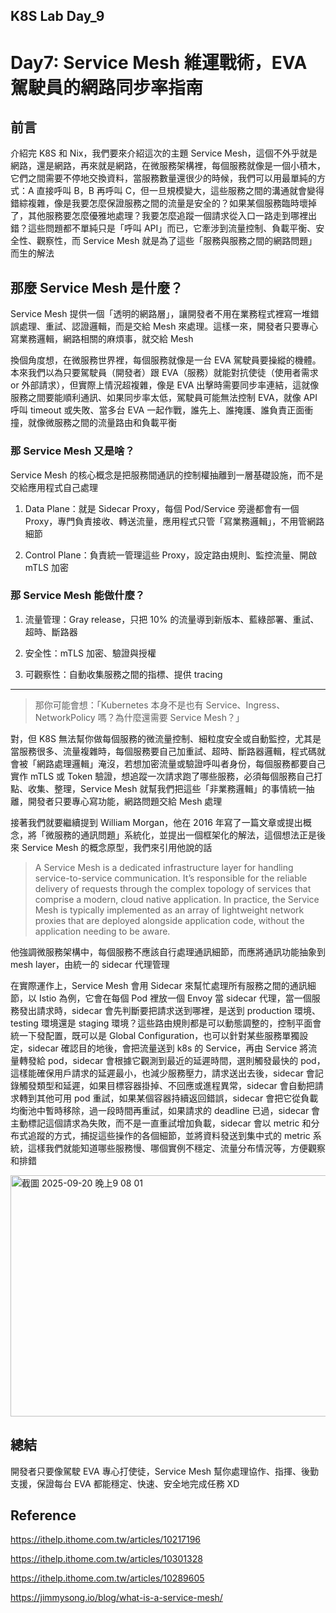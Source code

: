 ## K8S Lab Day_9

# Day7: Service Mesh 維運戰術，EVA 駕駛員的網路同步率指南

## 前言

介紹完 K8S 和 Nix，我們要來介紹這次的主題 Service Mesh，這個不外乎就是網路，還是網路，再來就是網路，在微服務架構裡，每個服務就像是一個小積木，它們之間需要不停地交換資料，當服務數量還很少的時候，我們可以用最單純的方式：A 直接呼叫 B，B 再呼叫 C，但一旦規模變大，這些服務之間的溝通就會變得錯綜複雜，像是我要怎麼保證服務之間的流量是安全的？如果某個服務臨時壞掉了，其他服務要怎麼優雅地處理？我要怎麼追蹤一個請求從入口一路走到哪裡出錯？這些問題都不單純只是「呼叫 API」而已，它牽涉到流量控制、負載平衡、安全性、觀察性，而 Service Mesh 就是為了這些「服務與服務之間的網路問題」而生的解法

## 那麼 Service Mesh 是什麼？

Service Mesh 提供一個「透明的網路層」，讓開發者不用在業務程式裡寫一堆錯誤處理、重試、認證邏輯，而是交給 Mesh 來處理。這樣一來，開發者只要專心寫業務邏輯，網路相關的麻煩事，就交給 Mesh

換個角度想，在微服務世界裡，每個服務就像是一台 EVA 駕駛員要操縱的機體。本來我們以為只要駕駛員（開發者）跟 EVA（服務）就能對抗使徒（使用者需求 or 外部請求），但實際上情況超複雜，像是 EVA 出擊時需要同步率連結，這就像服務之間要能順利通訊、如果同步率太低，駕駛員可能無法控制 EVA，就像 API 呼叫 timeout 或失敗、當多台 EVA 一起作戰，誰先上、誰掩護、誰負責正面衝撞，就像微服務之間的流量路由和負載平衡

### 那 Service Mesh 又是啥？

Service Mesh 的核心概念是把服務間通訊的控制權抽離到一層基礎設施，而不是交給應用程式自己處理

1. Data Plane：就是 Sidecar Proxy，每個 Pod/Service 旁邊都會有一個 Proxy，專門負責接收、轉送流量，應用程式只管「寫業務邏輯」，不用管網路細節

2. Control Plane：負責統一管理這些 Proxy，設定路由規則、監控流量、開啟 mTLS 加密

### 那 Service Mesh 能做什麼？

1. 流量管理：Gray release，只把 10% 的流量導到新版本、藍綠部署、重試、超時、斷路器

2. 安全性：mTLS 加密、驗證與授權

3. 可觀察性：自動收集服務之間的指標、提供 tracing

---

> 那你可能會想：「Kubernetes 本身不是也有 Service、Ingress、NetworkPolicy 嗎？為什麼還需要 Service Mesh？」

對，但 K8S 無法幫你做每個服務的微流量控制、細粒度安全或自動監控，尤其是當服務很多、流量複雜時，每個服務要自己加重試、超時、斷路器邏輯，程式碼就會被「網路處理邏輯」淹沒，若想加密流量或驗證呼叫者身份，每個服務都要自己實作 mTLS 或 Token 驗證，想追蹤一次請求跑了哪些服務，必須每個服務自己打點、收集、整理，Service Mesh 就幫我們把這些「非業務邏輯」的事情統一抽離，開發者只要專心寫功能，網路問題交給 Mesh 處理

接著我們就要繼續提到 William Morgan，他在 2016 年寫了一篇文章或提出概念，將「微服務的通訊問題」系統化，並提出一個框架化的解法，這個想法正是後來 Service Mesh 的概念原型，我們來引用他說的話

> A Service Mesh is a dedicated infrastructure layer for handling service-to-service communication. It’s responsible for the reliable delivery of requests through the complex topology of services that comprise a modern, cloud native application. In practice, the Service Mesh is typically implemented as an array of lightweight network proxies that are deployed alongside application code, without the application needing to be aware.

他強調微服務架構中，每個服務不應該自行處理通訊細節，而應將通訊功能抽象到 mesh layer，由統一的 sidecar 代理管理

在實際運作上，Service Mesh 會用 Sidecar 來幫忙處理所有服務之間的通訊細節，以 Istio 為例，它會在每個 Pod 裡放一個 Envoy 當 sidecar 代理，當一個服務發出請求時，sidecar 會先判斷要把請求送到哪裡，是送到 production 環境、testing 環境還是 staging 環境？這些路由規則都是可以動態調整的，控制平面會統一下發配置，既可以是 Global Configuration，也可以針對某些服務單獨設定，sidecar 確認目的地後，會把流量送到 k8s 的 Service，再由 Service 將流量轉發給 pod，sidecar 會根據它觀測到最近的延遲時間，選則觸發最快的 pod，這樣能確保用戶請求的延遲最小，也減少服務壓力，請求送出去後，sidecar 會記錄觸發類型和延遲，如果目標容器掛掉、不回應或進程異常，sidecar 會自動把請求轉到其他可用 pod 重試，如果某個容器持續返回錯誤，sidecar 會把它從負載均衡池中暫時移除，過一段時間再重試，如果請求的 deadline 已過，sidecar 會主動標記這個請求為失敗，而不是一直重試增加負載，sidecar 會以 metric 和分布式追蹤的方式，捕捉這些操作的各個細節，並將資料發送到集中式的 metric 系統，這樣我們就能知道哪些服務慢、哪個實例不穩定、流量分布情況等，方便觀察和排錯

<img width="1010" height="386" alt="截圖 2025-09-20 晚上9 08 01" src="https://github.com/user-attachments/assets/1c3683f3-539c-4f5f-ac98-2415d18f6c34" />

## 總結

開發者只要像駕駛 EVA 專心打使徒，Service Mesh 幫你處理協作、指揮、後勤支援，保證每台 EVA 都能穩定、快速、安全地完成任務 XD

## Reference

https://ithelp.ithome.com.tw/articles/10217196

https://ithelp.ithome.com.tw/articles/10301328

https://ithelp.ithome.com.tw/articles/10289605

https://jimmysong.io/blog/what-is-a-service-mesh/
